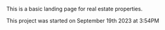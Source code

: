 This is a basic landing page for real estate properties.


This project was started on September 19th 2023 at 3:54PM